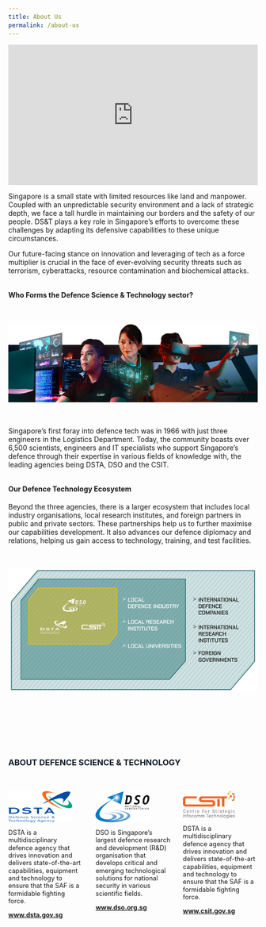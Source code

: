 ```yaml
---
title: About Us
permalink: /about-us
---
```

<style>.embed-container { position: relative; padding-bottom: 56.25%; height: 0; overflow: hidden; max-width: 100%; } .embed-container iframe, .embed-container object, .embed-container embed { position: absolute; top: 0; left: 0; width: 100%; height: 100%; }</style><div class='embed-container'><iframe src='https://www.youtube.com/embed/x829y3A4blA' frameborder='0' allowfullscreen></iframe></div>
<p style="">Singapore is a small state with limited resources like land and manpower. Coupled with an unpredictable security environment and a lack of strategic depth, we face a tall hurdle in maintaining our borders and the safety of our people. DS&T plays a key role in Singapore’s efforts to overcome these challenges by adapting its defensive capabilities to these unique circumstances.</p>
<p>
Our future-facing stance on innovation and leveraging of tech as a force multiplier is crucial in the face 
of ever-evolving security threats such as terrorism, cyberattacks, resource contamination and 
biochemical attacks.  
	</p>
<h4 style="font-weight:bold;margin-top:2rem;">Who Forms the Defence Science & Technology sector?</h4>
<img src="/images/about/About_Hero.jpg" style="margin:2rem 0;" />
<p>Singapore’s first foray into defence tech was in 1966 with just three engineers in the Logistics Department. Today, the community boasts over 6,500 scientists, engineers and IT specialists who support Singapore’s defence through their expertise in various fields of knowledge with, the leading agencies being DSTA, DSO and the CSIT. <p>
	
<h4 style="font-weight:bold;margin-top:2rem;">Our Defence Technology Ecosystem</h4>
<p>Beyond the three agencies, there is a larger ecosystem that includes local industry organisations, local research institutes, and foreign partners in public and private sectors. These partnerships help us to further maximise our capabilities development. It also advances our defence diplomacy and relations, helping us gain access to technology, training, and test facilities.  <p>
	
<img src="/images/about/About_DTCEcosystem.jpg" style="margin:2rem 0;" />
<h3 style="font-weight:bold;margin-top:6rem;color:#0C1926;">ABOUT DEFENCE SCIENCE & TECHNOLOGY</h3>

<style>
    .dst-3-col{display:flex;justify-content:space-between;}
    .dst-col{display:flex;width:30%;flex-direction:column;}
    .dst-col img{
    width:fit-content;
    margin:2rem 0 0 0;
    }
    
	@media (max-width:767px){
    .dst-3-col{
        flex-direction:column;
    }
    
    .dst-col{
    width:100%;}
    }
</style>

<div class="dst-3-col">
    <div class="dst-col">
        <img src="/images/dsta-logo.png" style=""/>
            <p style="font-size:0.8rem;line-height:1.2">DSTA is a multidisciplinary defence agency that drives innovation and delivers state-of-the-art capabilities, equipment and technology to ensure that the SAF is a formidable fighting force.</p>
            <a href="https://www.dsta.gov.sg/home" target="_blank" style="font-weight:bold;font-size:0.8rem;line-height:1.2">www.dsta.gov.sg</a>
    </div>
    <div class="dst-col">
        <img src="/images/dso-logo.png" style=""/>
            <p style="font-size:0.8rem;line-height:1.2">DSO is Singapore’s largest defence research and development (R&D) organisation that develops critical and emerging technological solutions for national security in various scientific fields.
</p>
            <a href="https://www.dso.org.sg" target="_blank" style="font-weight:bold;font-size:0.8rem;line-height:1.2">www.dso.org.sg</a>
    </div>
    <div class="dst-col">
        <img src="/images/csit-logo.png" style=""/>
            <p style="font-size:0.8rem;line-height:1.2">DSTA is a multidisciplinary defence agency that drives innovation and delivers state-of-the-art capabilities, equipment and technology to ensure that the SAF is a formidable fighting force.</p>
            <a href="https://www.csit.gov.sg" target="_blank" style="font-weight:bold;font-size:0.8rem;line-height:1.2">www.csit.gov.sg</a>
    </div>
</div>